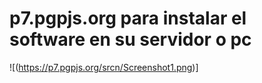 #  p7.pgpjs.org para instalar el software en su servidor o pc



![(https://p7.pgpjs.org/srcn/Screenshot1.png)]
